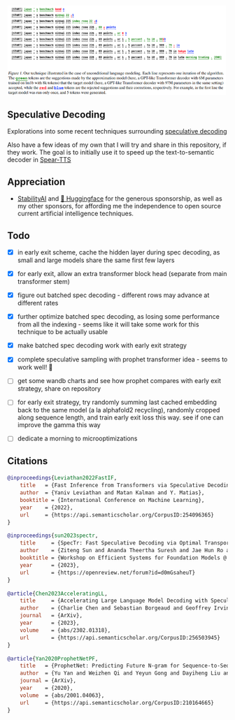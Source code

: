 <img src="./speculative-decoding.png" width="500px"></img>

## Speculative Decoding

Explorations into some recent techniques surrounding <a href="https://arxiv.org/abs/2211.17192">speculative decoding</a>

Also have a few ideas of my own that I will try and share in this repository, if they work. The goal is to initially use it to speed up the text-to-semantic decoder in <a href="https://github.com/lucidrains/spear-tts-pytorch">Spear-TTS</a>

## Appreciation

- <a href="https://stability.ai/">StabilityAI</a> and <a href="https://huggingface.co/">🤗 Huggingface</a> for the generous sponsorship, as well as my other sponsors, for affording me the independence to open source current artificial intelligence techniques.

## Todo

- [x] in early exit scheme, cache the hidden layer during spec decoding, as small and large models share the same first few layers
- [x] for early exit, allow an extra transformer block head (separate from main transformer stem)
- [x] figure out batched spec decoding - different rows may advance at different rates
- [x] further optimize batched spec decoding, as losing some performance from all the indexing - seems like it will take some work for this technique to be actually usable
- [x] make batched spec decoding work with early exit strategy
- [x] complete speculative sampling with prophet transformer idea - seems to work well! 🙌

- [ ] get some wandb charts and see how prophet compares with early exit strategy, share on repository
- [ ] for early exit strategy, try randomly summing last cached embedding back to the same model (a la alphafold2 recycling), randomly cropped along sequence length, and train early exit loss this way. see if one can improve the gamma this way
- [ ] dedicate a morning to microoptimizations

## Citations

```bibtex
@inproceedings{Leviathan2022FastIF,
    title   = {Fast Inference from Transformers via Speculative Decoding},
    author  = {Yaniv Leviathan and Matan Kalman and Y. Matias},
    booktitle = {International Conference on Machine Learning},
    year    = {2022},
    url     = {https://api.semanticscholar.org/CorpusID:254096365}
}
```

```bibtex
@inproceedings{sun2023spectr,
    title     = {SpecTr: Fast Speculative Decoding via Optimal Transport},
    author    = {Ziteng Sun and Ananda Theertha Suresh and Jae Hun Ro and Ahmad Beirami and Himanshu Jain and Felix Yu and Michael Riley and Sanjiv Kumar},
    booktitle = {Workshop on Efficient Systems for Foundation Models @ ICML2023},
    year      = {2023},
    url       = {https://openreview.net/forum?id=d0mGsaheuT}
}
```

```bibtex
@article{Chen2023AcceleratingLL,
    title     = {Accelerating Large Language Model Decoding with Speculative Sampling},
    author    = {Charlie Chen and Sebastian Borgeaud and Geoffrey Irving and Jean-Baptiste Lespiau and L. Sifre and John M. Jumper},
    journal   = {ArXiv},
    year      = {2023},
    volume    = {abs/2302.01318},
    url       = {https://api.semanticscholar.org/CorpusID:256503945}
}
```

```bibtex
@article{Yan2020ProphetNetPF,
    title   = {ProphetNet: Predicting Future N-gram for Sequence-to-Sequence Pre-training},
    author  = {Yu Yan and Weizhen Qi and Yeyun Gong and Dayiheng Liu and Nan Duan and Jiusheng Chen and Ruofei Zhang and Ming Zhou},
    journal = {ArXiv},
    year    = {2020},
    volume  = {abs/2001.04063},
    url     = {https://api.semanticscholar.org/CorpusID:210164665}
}
```

